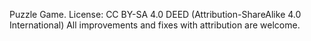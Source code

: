 Puzzle Game.
License: CC BY-SA 4.0 DEED
(Attribution-ShareAlike 4.0 International)
All improvements and fixes with attribution are welcome.
